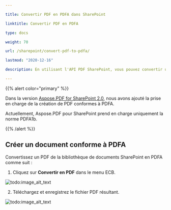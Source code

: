```yaml
---

title: Convertir PDF en PDFA dans SharePoint

linktitle: Convertir PDF en PDFA

type: docs

weight: 70

url: /sharepoint/convert-pdf-to-pdfa/

lastmod: "2020-12-16"

description: En utilisant l'API PDF SharePoint, vous pouvez convertir un PDF en format PDFA. Actuellement, il ne prend en charge que la norme PDF/A-1b.

---
```


{{% alert color="primary" %}}

Dans la version [Aspose.PDF for SharePoint 2.0](https://releases.aspose.com/pdf/sharepoint/new-releases/aspose.pdf-for-sharepoint-2.0.0/), nous avons ajouté la prise en charge de la création de PDF conformes à PDFA.

Actuellement, Aspose.PDF pour SharePoint prend en charge uniquement la norme PDFA1b.

{{% /alert %}}

## **Créer un document conforme à PDFA**

Convertissez un PDF de la bibliothèque de documents SharePoint en PDFA comme suit :

1. Cliquez sur **Convertir en PDF** dans le menu ECB.

![todo:image_alt_text](convert-pdf-to-pdfa_1.png)

2. Téléchargez et enregistrez le fichier PDF résultant.

![todo:image_alt_text](convert-pdf-to-pdfa_2.png)